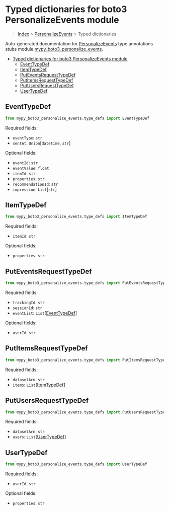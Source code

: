 # Typed dictionaries for boto3 PersonalizeEvents module

> [Index](..) > [PersonalizeEvents](.) > Typed dictionaries

Auto-generated documentation for
[PersonalizeEvents](https://boto3.amazonaws.com/v1/documentation/api/latest/reference/services/personalize-events.html#PersonalizeEvents)
type annotations stubs module
[mypy_boto3_personalize_events](https://pypi.org/project/mypy-boto3-personalize-events/).

- [Typed dictionaries for boto3 PersonalizeEvents module](#typed-dictionaries-for-boto3-personalizeevents-module)
  - [EventTypeDef](#eventtypedef)
  - [ItemTypeDef](#itemtypedef)
  - [PutEventsRequestTypeDef](#puteventsrequesttypedef)
  - [PutItemsRequestTypeDef](#putitemsrequesttypedef)
  - [PutUsersRequestTypeDef](#putusersrequesttypedef)
  - [UserTypeDef](#usertypedef)

## EventTypeDef

```python
from mypy_boto3_personalize_events.type_defs import EventTypeDef
```

Required fields:

- `eventType`: `str`
- `sentAt`: `Union`\[`datetime`, `str`\]

Optional fields:

- `eventId`: `str`
- `eventValue`: `float`
- `itemId`: `str`
- `properties`: `str`
- `recommendationId`: `str`
- `impression`: `List`\[`str`\]

## ItemTypeDef

```python
from mypy_boto3_personalize_events.type_defs import ItemTypeDef
```

Required fields:

- `itemId`: `str`

Optional fields:

- `properties`: `str`

## PutEventsRequestTypeDef

```python
from mypy_boto3_personalize_events.type_defs import PutEventsRequestTypeDef
```

Required fields:

- `trackingId`: `str`
- `sessionId`: `str`
- `eventList`: `List`\[[EventTypeDef](./type_defs.md#eventtypedef)\]

Optional fields:

- `userId`: `str`

## PutItemsRequestTypeDef

```python
from mypy_boto3_personalize_events.type_defs import PutItemsRequestTypeDef
```

Required fields:

- `datasetArn`: `str`
- `items`: `List`\[[ItemTypeDef](./type_defs.md#itemtypedef)\]

## PutUsersRequestTypeDef

```python
from mypy_boto3_personalize_events.type_defs import PutUsersRequestTypeDef
```

Required fields:

- `datasetArn`: `str`
- `users`: `List`\[[UserTypeDef](./type_defs.md#usertypedef)\]

## UserTypeDef

```python
from mypy_boto3_personalize_events.type_defs import UserTypeDef
```

Required fields:

- `userId`: `str`

Optional fields:

- `properties`: `str`
